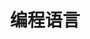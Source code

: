 ---
# 当前页面内容标题，默认为 Markdown 文件中的第一个 h1 标签内容
title: 编程语言
# 当前页面图标的 FontClass 或文件路径 (建议填写)
icon: language
# 是否将该文章添加至文章列表中
article: false
# 是否将该文章添加至时间线中
timeline: false
---